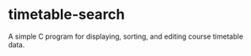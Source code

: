 # timetable-search

A simple C program for displaying, sorting, and editing course timetable data. 
